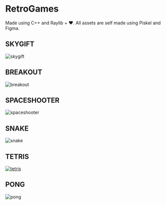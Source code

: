 # RetroGames
Made using C++ and Raylib + ❤️. All assets are self made using Piskel and Figma.

## SKYGIFT

![skygift](https://i.ibb.co/MP3t7Zq/Screencastfrom02-05-24084128-PMIST-ezgif-com-video-to-gif-converter.gif)

## BREAKOUT

![breakout](https://i.ibb.co/xmJKH7H/Screencastfrom02-05-24084321-PMIST-ezgif-com-video-to-gif-converter.gif)

## SPACESHOOTER

![spaceshooter](https://i.ibb.co/6Z9hMNZ/Screencastfrom02-05-24084231-PMIST-ezgif-com-video-to-gif-converter.gif)

## SNAKE

![snake](https://i.ibb.co/PGjhVtL/snake.gif)

## TETRIS

[![tetris](https://i.postimg.cc/SR5fJJyt/tetris.gif)](https://postimg.cc/m1YHnZ1Q)

## PONG

![pong](https://i.ibb.co/MgD3VGb/Screencastfrom02-05-24084410-PMIST-ezgif-com-video-to-gif-converter.gif)
